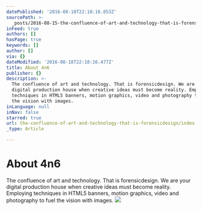 ```yaml
---
datePublished: '2016-08-18T22:18:16.853Z'
sourcePath: >-
  _posts/2016-08-15-the-confluence-of-art-and-technology-that-is-forensicdesign.md
inFeed: true
authors: []
hasPage: true
keywords: []
author: []
via: {}
dateModified: '2016-08-18T22:18:16.477Z'
title: About 4n6
publisher: {}
description: >-
  The confluence of art and technology. That is forensicdesign. We are your
  digital production house when creative ideas must become reality. Employing
  techniques in HTML5 banners, motion graphics, video and photography to fuel
  the vision with images.
inLanguage: null
inNav: false
starred: true
url: the-confluence-of-art-and-technology-that-is-forensicdesign/index.html
_type: Article

---
```

# About 4n6

The confluence of art and technology. That is forensicdesign. We are your digital production house when creative ideas must become reality. Employing techniques in HTML5 banners, motion graphics, video and photography to fuel the vision with images.
![](https://the-grid-user-content.s3-us-west-2.amazonaws.com/539c269f-4456-4c0e-b050-3491df987dda.jpg)